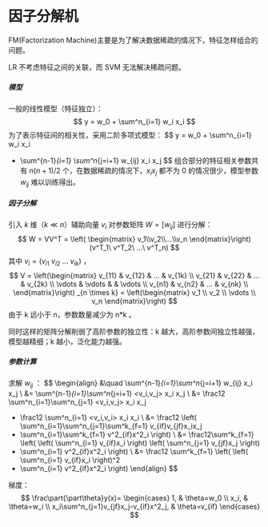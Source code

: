 # 因子分解机

FM(Factorization Machine)主要是为了解决数据稀疏的情况下，特征怎样组合的问题。

LR 不考虑特征之间的关联，而 SVM 无法解决稀疏问题。

##### 模型

一般的线性模型（特征独立）：
$$
y = w_0 + \sum^n_{i=1} w_i x_i
$$
为了表示特征间的相关性，采用二阶多项式模型：
$$
y = w_0 + \sum^n_{i=1} w_i x_i
  + \sum^{n-1}_{i=1} \sum^n_{j=i+1} w_{ij} x_i x_j
$$
组合部分的特征相关参数共有 $n(n+1)/2$ 个，在数据稀疏的情况下，$x_ix_j$ 都不为 0 的情况很少，模型参数 $w_{ij}$ 难以训练得出。

##### 因子分解

引入 $k$ 维（$k \ll n$）辅助向量 $v_i$ 对参数矩阵 $W=[w_{ij}]$ 进行分解：
$$
W = VV^T =
\left( \begin{matrix} v_1\\v_2\\...\\v_n \end{matrix}\right)
(v^T_1\ v^T_2\ ...\ v^T_n)
$$
其中 $v_i=(v_{i1}\ v_{i2}\ ...\ v_{ik})$ ，
$$
V = \left(\begin{matrix}
    v_{11} & v_{12} & ... & v_{1k} \\
    v_{21} & v_{22} & ... & v_{2k} \\
    \vdots & \vdots & & \vdots \\
    v_{n1} & v_{n2} & ... & v_{nk} \\
    \end{matrix}\right) _{n \times k}
  = \left(\begin{matrix}
    v_1 \\ v_2 \\ \vdots \\ v_n
    \end{matrix}\right)
$$
由于 k 远小于 n，参数数量减少为 n*k 。

同时这样的矩阵分解削弱了高阶参数的独立性：k 越大，高阶参数间独立性越强，模型越精细；k 越小，泛化能力越强。

##### 参数计算

求解 $w_{ij}$ ：
$$
\begin{align}
 &\quad \sum^{n-1}_{i=1}\sum^n_{j=i+1} w_{ij} x_i x_j \\
 &= \sum^{n-1}_{i=1}\sum^n_{j=i+1} <v_i,v_j> x_i x_j \\
 &= \frac12 \sum^n_{i=1}\sum^n_{j=1} <v_i,v_j> x_i x_j
  - \frac12 \sum^n_{i=1} <v_i,v_i> x_i x_i \\
 &= \frac12 \left( \sum^n_{i=1}\sum^n_{j=1}\sum^k_{f=1} v_{if}v_{jf}x_ix_j
  - \sum^n_{i=1}\sum^k_{f=1} v^2_{if}x^2_i \right) \\
 &= \frac12\sum^k_{f=1} \left(
    \left( \sum^n_{i=1} v_{if}x_i \right)
    \left( \sum^n_{j=1} v_{jf}x_j \right)
  - \sum^n_{i=1} v^2_{if}x^2_i
    \right) \\
 &= \frac12 \sum^k_{f=1} \left(
    \left( \sum^n_{i=1} v_{if}x_i \right)^2
  - \sum^n_{i=1} v^2_{if}x^2_i 
    \right)
\end{align}
$$

梯度：
$$
\frac\part{\part\theta}y(x)=
\begin{cases}
1, & \theta=w_0 \\
x_i, & \theta=w_i \\
x_i\sum^n_{j=1}v_{jf}x_j-v_{if}x^2_j, & \theta=v_{if}
\end{cases}
$$


